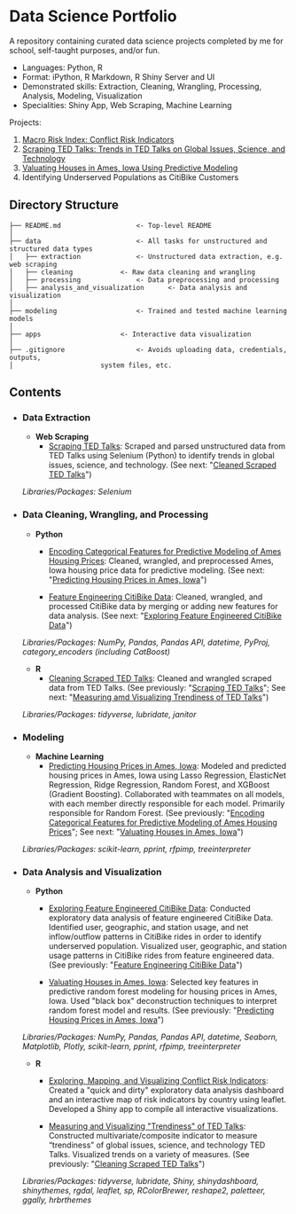 # Data Science Portfolio
A repository containing curated data science projects completed by me for school, self-taught purposes, and/or fun.

* Languages: Python, R
* Format: iPython, R Markdown, R Shiny Server and UI
* Demonstrated skills: Extraction, Cleaning, Wrangling, Processing, Analysis, Modeling, Visualization
* Specialities: Shiny App, Web Scraping, Machine Learning

Projects:
1. [Macro Risk Index: Conflict Risk Indicators](https://nycdatascience.com/blog/student-works/macro-risk-index-a-tool-for-efficient-exploratory-data-analysis-of-complex-datasets/)
2. [Scraping TED Talks: Trends in TED Talks on Global Issues, Science, and Technology](https://nycdatascience.com/blog/student-works/web-scraping/scraping-ted-talks/)
3. [Valuating Houses in Ames, Iowa Using Predictive Modeling](https://nycdatascience.com/blog/student-works/evaluating-home-buying-opportunities-with-machine-learning/)
4. Identifying Underserved Populations as CitiBike Customers

## Directory Structure
```
├── README.md           		<- Top-level README
│
├── data                		<- All tasks for unstructured and structured data types
│   ├── extraction      		<- Unstructured data extraction, e.g. web scraping
│   ├── cleaning 			<- Raw data cleaning and wrangling
│   ├── processing    			<- Data preprocessing and processing
│   ├── analysis_and_visualization    	<- Data analysis and visualization
│
├── modeling           			<- Trained and tested machine learning models
│
├── apps      				<- Interactive data visualization
│                                           
├── .gitignore          		<- Avoids uploading data, credentials, outputs,
│					   system files, etc.
```

## Contents
- ### Data Extraction
	- __Web Scraping__
		- [Scraping TED Talks](https://github.com/yslnam/data-science-portfolio/tree/master/data/extraction/scraping-ted-talks): Scraped and parsed unstructured data from TED Talks using Selenium (Python) to identify trends in global issues, science, and technology. (See next: "[Cleaned Scraped TED Talks]()")
		
	_Libraries/Packages: Selenium_ 
	
- ### Data Cleaning, Wrangling, and Processing
	- __Python__
		- [Encoding Categorical Features for Predictive Modeling of Ames Housing Prices](https://github.com/yslnam/data-science-portfolio/tree/master/data/processing/predict-ames-housing-prices): Cleaned, wrangled, and preprocessed Ames, Iowa housing price data for predictive modeling. (See next: "[Predicting Housing Prices in Ames, Iowa](https://github.com/yslnam/data-science-portfolio/tree/master/modeling/ML/predict-ames-housing-prices)")
		
		- [Feature Engineering CitiBike Data](https://github.com/yslnam/data-science-portfolio/tree/master/data/processing/citibike-data): Cleaned, wrangled, and processed CitiBike data by merging or adding new features for data analysis. (See next: "[Exploring Feature Engineered CitiBike Data]()")
		
	_Libraries/Packages: NumPy, Pandas, Pandas API, datetime, PyProj, category_encoders (including CatBoost)_ 

	- __R__ 
		- [Cleaning Scraped TED Talks](https://github.com/yslnam/data-science-portfolio/tree/master/data/cleaning/scraping-ted-talks): Cleaned and wrangled scraped data from TED Talks. (See previously: "[Scraping TED Talks](https://github.com/yslnam/data-science-portfolio/tree/master/data/extraction/scraping-ted-talks)"; See next: "[Measuring amd Visualizing Trendiness of TED Talks](https://github.com/yslnam/data-science-portfolio/tree/master/data/analysis_and_visualization/scraping-ted-talks)")
		
	_Libraries/Packages: tidyverse, lubridate, janitor_ 		

- ### Modeling
	- __Machine Learning__
		- [Predicting Housing Prices in Ames, Iowa](https://github.com/yslnam/data-science-portfolio/tree/master/modeling/ML/predict-ames-housing-prices): Modeled and predicted housing prices in Ames, Iowa using Lasso Regression, ElasticNet Regression, Ridge Regression, Random Forest, and XGBoost (Gradient Boosting). Collaborated with teammates on all models, with each member directly responsible for each model. Primarily responsible for Random Forest. (See previously: "[Encoding Categorical Features for Predictive Modeling of Ames Housing Prices](https://github.com/yslnam/data-science-portfolio/tree/master/data/processing/predict-ames-housing-prices)"; See next: "[Valuating Houses in Ames, Iowa](https://github.com/yslnam/data-science-portfolio/blob/master/modeling/ML/predict-ames-housing-prices/yousun_random-forest.ipynb)")
		
	 _Libraries/Packages: scikit-learn, pprint, rfpimp, treeinterpreter_ 

- ### Data Analysis and Visualization
	- __Python__
		- [Exploring Feature Engineered CitiBike Data](https://github.com/yslnam/data-science-portfolio/tree/master/data/analysis_and_visualization/citibike-data): Conducted exploratory data analysis of feature engineered CitiBike Data. Identified user, geographic, and station usage, and net inflow/outflow patterns in CitiBike rides in order to identify underserved population. Visualized user, geographic, and station usage patterns in CitiBike rides from feature engineered data. (See previously: "[Feature Engineering CitiBike Data](https://github.com/yslnam/data-science-portfolio/tree/master/data/processing/citibike-data)")
		
		- [Valuating Houses in Ames, Iowa](https://github.com/yslnam/data-science-portfolio/blob/master/modeling/ML/predict-ames-housing-prices/yousun_random-forest.ipynb): Selected key features in predictive random forest modeling for housing prices in Ames, Iowa. Used "black box" deconstruction techniques to interpret random forest model and results. (See previously: "[Predicting Housing Prices in Ames, Iowa](https://github.com/yslnam/data-science-portfolio/tree/master/modeling/ML/predict-ames-housing-prices)")
		
	_Libraries/Packages: NumPy, Pandas, Pandas API, datetime, Seaborn, Matplotlib, Plotly, scikit-learn, pprint, rfpimp, treeinterpreter_

	- __R__ 
		- [Exploring, Mapping, and Visualizing Conflict Risk Indicators](https://github.com/yslnam/data-science-portfolio/tree/master/apps/shiny_risk-index): Created a "quick and dirty" exploratory data analysis dashboard and an interactive map of risk indicators by country using leaflet. Developed a Shiny app to compile all interactive visualizations.
	
		- [Measuring and Visualizing "Trendiness" of TED Talks](https://github.com/yslnam/data-science-portfolio/tree/master/data/analysis_and_visualization/scraping-ted-talks): Constructed multivariate/composite indicator to measure “trendiness” of global issues, science, and technology TED Talks. Visualized trends on a variety of measures. (See previously: "[Cleaning Scraped TED Talks](https://github.com/yslnam/data-science-portfolio/tree/master/data/cleaning/scraping-ted-talks)")
	
	_Libraries/Packages: tidyverse, lubridate, Shiny, shinydashboard, shinythemes, rgdal, leaflet, sp, RColorBrewer, reshape2, paletteer, ggally, hrbrthemes_ 
